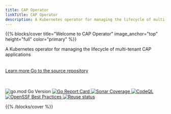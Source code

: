 ```yaml
---
title: CAP Operator
linkTitle: CAP Operator
description: A Kubernetes operator for managing the lifecycle of multi-tenant SAP Cloud Application Programming Model applications
---
```


{{% blocks/cover title="Welcome to CAP Operator" image_anchor="top" height="full" color="primary" %}}
<div class="mx-auto">
	<span class="font-weight-bold">A Kubernetes operator for managing the lifecycle of multi-tenant CAP applications</span><br><br><br>
	<a class="btn btn-lg btn-primary me-3 mb-4 rounded-pill" href="docs/">
		Learn more <i class="fas fa-arrow-alt-circle-right ms-2"></i>
	</a>
	<a class="btn btn-lg btn-secondary me-3 mb-4 rounded-pill" href="https://github.com/sap/cap-operator">
		Go to the source repository <i class="fab fa-github ms-2 "></i>
	</a>
 	<br><br><br><p class="lead mt-5">
		<img src="https://img.shields.io/github/go-mod/go-version/SAP/cap-operator" alt="go.mod Go Version">
		<a href="https://goreportcard.com/report/github.com/sap/cap-operator">
			<img src="https://goreportcard.com/badge/github.com/sap/cap-operator" alt="Go Report Card">
		</a>
		<a href="https://sonarcloud.io/summary/overall?id=SAP_cap-operator">
			<img src="https://sonarcloud.io/api/project_badges/measure?project=SAP_cap-operator&metric=coverage" alt="Sonar Coverage">
		</a>
  		<a href="https://github.com/SAP/cap-operator/actions/workflows/github-code-scanning/codeql">
			<img src="https://github.com/SAP/cap-operator/actions/workflows/github-code-scanning/codeql/badge.svg" alt="CodeQL">
		</a>
		<a href="https://www.bestpractices.dev/projects/7803">
			<img src="https://www.bestpractices.dev/projects/7803/badge" alt="OpenSSF Best Practices">
		</a>
		<a href="https://api.reuse.software/info/github.com/SAP/cap-operator">
			<img src="https://api.reuse.software/badge/github.com/SAP/cap-operator" alt="Reuse status">
		</a>
	</p>
</div>
{{% /blocks/cover %}}